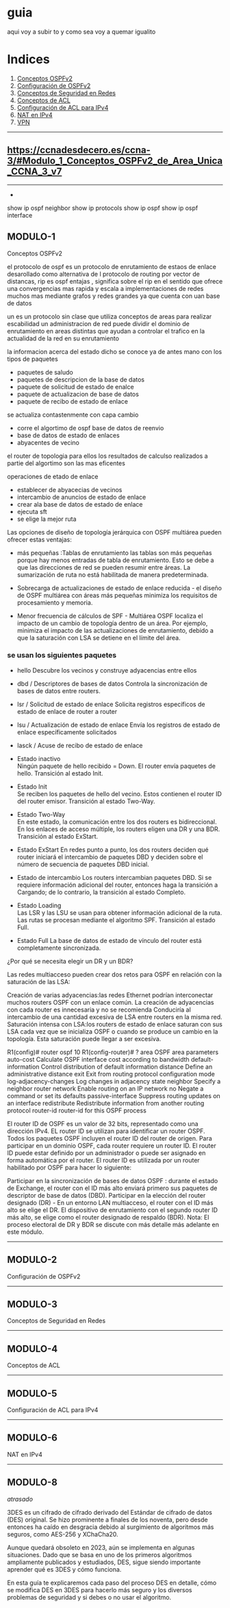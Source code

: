 # guia

aqui voy a subir to y como sea voy a quemar igualito

# Indices

1. [Conceptos OSPFv2](#MODULO-1)
2. [Configuración de OSPFv2](#MODULO-2)
3. [Conceptos de Seguridad en Redes](#MODULO-3)
4. [Conceptos de ACL](#MODULO-4)
5. [Configuración de ACL para IPv4](#MODULO-5)
6. [NAT en IPv4](#MODULO-6)
7. [VPN](#MODULO-8)


---
## https://ccnadesdecero.es/ccna-3/#Modulo_1_Conceptos_OSPFv2_de_Area_Unica_CCNA_3_v7
---
+
show ip ospf neighbor
show ip protocols
show ip ospf
show ip ospf interface

## MODULO-1
Conceptos OSPFv2

el protocolo de ospf es un protocolo de enrutamiento de estaos de enlace desarollado como alternativa de l protocolo de routing por vector de distancas, rip es ospf entajas , significa sobre el rip en el sentido que ofrece una convergencias mas rapida y escala a implementaciones de redes muchos mas mediante grafos y redes grandes ya que cuenta con uan base de datos

un es un protocolo sin clase que utiliza conceptos de areas para realizar escabilidad un administracion de red puede dividir el dominio de enrutamiento en areas distintas que ayudan a controlar el trafico en la actualidad de la red en su enrutamiento

la informacion acerca del estado dicho se conoce ya de antes mano con los tipos de paquetes

* paquetes de saludo
* paquetes de descripcion de la base de datos
* paquete de solicitud de estado de enalce
* paquete de actualizacion de base de datos 
* paquete de recibo de estado de enlace

se actualiza contastenmente con capa cambio

* corre el algortimo de ospf base de datos de reenvio
* base de datos de estado de enlaces
* abyacentes de vecino

el router de topologia para ellos los resultados de calculso realizados a partie del algortimo son las mas eficentes

operaciones de etado de enlace

* establecer de abyacecias de vecinos
* intercambio de anuncios de estado de enlace
* crear ala base de datos de estado de enlace
* ejecuta sft
* se elige la mejor ruta

Las opciones de diseño de topología jerárquica con OSPF multiárea pueden ofrecer estas ventajas:

* más pequeñas :Tablas de enrutamiento las tablas son más pequeñas porque hay menos entradas de tabla de enrutamiento. Esto se debe a que las direcciones de red se pueden resumir entre áreas. La sumarización de ruta no está habilitada de manera predeterminada.
  
* Sobrecarga de actualizaciones de estado de enlace reducida - el diseño de OSPF multiárea con áreas más pequeñas minimiza los requisitos de procesamiento y memoria.

* Menor frecuencia de cálculos de SPF - Multiárea OSPF localiza el impacto de un cambio de topología dentro de un área. Por ejemplo, minimiza el impacto de las actualizaciones de enrutamiento, debido a que la saturación con LSA se detiene en el límite del área.

### se usan los siguientes paquetes

* hello
  Descubre los vecinos y construye adyacencias entre ellos
* dbd / Descriptores de bases de datos 
Controla la sincronización de bases de datos entre routers.
* lsr / Solicitud de estado de enlace
Solicita registros específicos de estado de enlace de router a router
* lsu / Actualización de estado de enlace
Envía los registros de estado de enlace específicamente solicitados
* lasck / Acuse de recibo de estado de enlace

* Estado inactivo	
Ningún paquete de hello recibido = Down.
El router envía paquetes de hello.
Transición al estado Init.


* Estado Init	
Se reciben los paquetes de hello del vecino.
Estos contienen el router ID del router emisor.
Transición al estado Two-Way.

* Estado Two-Way	
En este estado, la comunicación entre los dos routers es bidireccional.
En los enlaces de acceso múltiple, los routers eligen una DR y una BDR.
Transición al estado ExStart.

* Estado ExStart	En redes punto a punto, los dos routers deciden qué router iniciará el intercambio de paquetes DBD y deciden sobre el número de secuencia de paquetes DBD inicial.

* Estado de intercambio	
Los routers intercambian paquetes DBD.
Si se requiere información adicional del router, entonces haga la transición a Cargando; de lo contrario, la transición al estado Completo.

* Estado Loading	
Las LSR y las LSU se usan para obtener información adicional de la ruta.
Las rutas se procesan mediante el algoritmo SPF.
Transición al estado Full.

* Estado Full
La base de datos de estado de vínculo del router está completamente sincronizada.

¿Por qué se necesita elegir un DR y un BDR?

Las redes multiacceso pueden crear dos retos para OSPF en relación con la saturación de las LSA:

Creación de varias adyacencias:las redes Ethernet podrían interconectar muchos routers OSPF con un enlace común. La creación de adyacencias con cada router es innecesaria y no se recomienda Conduciría al intercambio de una cantidad excesiva de LSA entre routers en la misma red.
Saturación intensa con LSA:los routers de estado de enlace saturan con sus LSA cada vez que se inicializa OSPF o cuando se produce un cambio en la topología. Esta saturación puede llegar a ser excesiva.

R1(config)# router ospf 10
R1(config-router)# ?
  area                   OSPF area parameters
  auto-cost              Calculate OSPF interface cost according to bandwidth
  default-information    Control distribution of default information
  distance               Define an administrative distance
  exit                   Exit from routing protocol configuration mode
  log-adjacency-changes  Log changes in adjacency state
  neighbor               Specify a neighbor router
  network                Enable routing on an IP network
  no                     Negate a command or set its defaults
  passive-interface      Suppress routing updates on an interface
  redistribute           Redistribute information from another routing protocol
  router-id              router-id for this OSPF process

  El router ID de OSPF es un valor de 32 bits, representado como una dirección IPv4. EL router ID se utilizan para identificar un router OSPF. Todos los paquetes OSPF incluyen el router ID del router de origen. Para participar en un dominio OSPF, cada router requiere un router ID. El router ID puede estar definido por un administrador o puede ser asignado en forma automática por el router. El router ID es utilizada por un router habilitado por OSPF para hacer lo siguiente:

Participar en la sincronización de bases de datos OSPF : durante el estado de Exchange, el router con el ID más alto enviará primero sus paquetes de descriptor de base de datos (DBD).
Participar en la elección del router designado (DR) - En un entorno LAN multiacceso, el router con el ID más alto se elige el DR. El dispositivo de enrutamiento con el segundo router ID más alto, se elige como el router designado de respaldo (BDR).
Nota: El proceso electoral de DR y BDR se discute con más detalle más adelante en este módulo.

---

## MODULO-2
Configuración de OSPFv2

---
## MODULO-3
Conceptos de Seguridad en Redes


---
## MODULO-4
Conceptos de ACL

---
## MODULO-5
Configuración de ACL para IPv4



---
## MODULO-6
NAT en IPv4

---

## MODULO-8

*atrasado*

3DES es un cifrado de cifrado derivado del Estándar de cifrado de datos (DES) original. Se hizo prominente a finales de los noventa, pero desde entonces ha caído en desgracia debido al surgimiento de algoritmos más seguros, como AES-256 y XChaCha20.

Aunque quedará obsoleto en 2023, aún se implementa en algunas situaciones. Dado que se basa en uno de los primeros algoritmos ampliamente publicados y estudiados, DES, sigue siendo importante aprender qué es 3DES y cómo funciona.

En esta guía te explicaremos cada paso del proceso DES en detalle, cómo se modifica DES en 3DES para hacerlo más seguro y los diversos problemas de seguridad y si debes o no usar el algoritmo.

